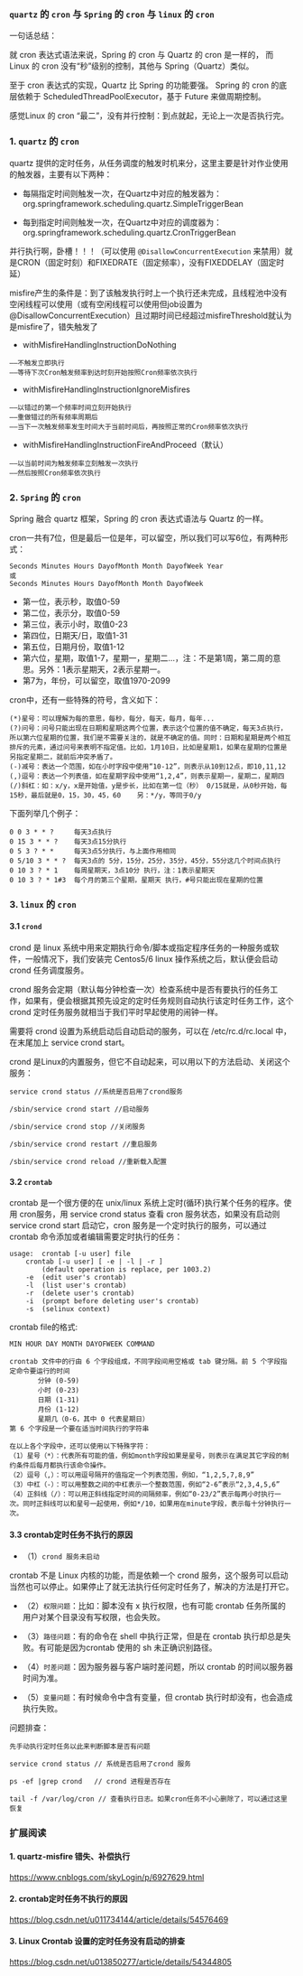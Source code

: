 ### `quartz` 的 `cron` 与 `Spring` 的 `cron` 与 `linux` 的 `cron`

一句话总结：

就 cron 表达式语法来说，Spring 的 cron 与 Quartz 的 cron 是一样的， 而 Linux 的 cron 没有“秒”级别的控制，其他与 Spring（Quartz）类似。

至于 cron 表达式的实现，Quartz 比 Spring 的功能要强。 Spring 的 cron 的底层依赖于 ScheduledThreadPoolExecutor，基于 Future 来做周期控制。

感觉Linux 的 cron “最二”，没有并行控制：到点就起，无论上一次是否执行完。

### 1. `quartz` 的 `cron`
quartz 提供的定时任务，从任务调度的触发时机来分，这里主要是针对作业使用的触发器，主要有以下两种：
+ 每隔指定时间则触发一次，在Quartz中对应的触发器为：org.springframework.scheduling.quartz.SimpleTriggerBean

+ 每到指定时间则触发一次，在Quartz中对应的调度器为：org.springframework.scheduling.quartz.CronTriggerBean

并行执行啊，卧槽！！！（可以使用 `@DisallowConcurrentExecution` 来禁用）就是CRON（固定时刻）和FIXEDRATE（固定频率），没有FIXEDDELAY（固定时延）


misfire产生的条件是：到了该触发执行时上一个执行还未完成，且线程池中没有空闲线程可以使用（或有空闲线程可以使用但job设置为@DisallowConcurrentExecution）且过期时间已经超过misfireThreshold就认为是misfire了，错失触发了

+ withMisfireHandlingInstructionDoNothing
```
——不触发立即执行
——等待下次Cron触发频率到达时刻开始按照Cron频率依次执行
```

+ withMisfireHandlingInstructionIgnoreMisfires
```
——以错过的第一个频率时间立刻开始执行
——重做错过的所有频率周期后
——当下一次触发频率发生时间大于当前时间后，再按照正常的Cron频率依次执行
```

+ withMisfireHandlingInstructionFireAndProceed（默认）
```
——以当前时间为触发频率立刻触发一次执行
——然后按照Cron频率依次执行
```

### 2. `Spring` 的 `cron`

Spring 融合 quartz 框架，Spring 的 cron 表达式语法与 Quartz 的一样。

cron一共有7位，但是最后一位是年，可以留空，所以我们可以写6位，有两种形式：
```
Seconds Minutes Hours DayofMonth Month DayofWeek Year
或
Seconds Minutes Hours DayofMonth Month DayofWeek
```
* 第一位，表示秒，取值0-59
* 第二位，表示分，取值0-59
* 第三位，表示小时，取值0-23
* 第四位，日期天/日，取值1-31
* 第五位，日期月份，取值1-12
* 第六位，星期，取值1-7，星期一，星期二...，注：不是第1周，第二周的意思。另外：1表示星期天，2表示星期一。
* 第7为，年份，可以留空，取值1970-2099

cron中，还有一些特殊的符号，含义如下：
```
(*)星号：可以理解为每的意思，每秒，每分，每天，每月，每年...
(?)问号：问号只能出现在日期和星期这两个位置，表示这个位置的值不确定，每天3点执行，所以第六位星期的位置，我们是不需要关注的，就是不确定的值。同时：日期和星期是两个相互排斥的元素，通过问号来表明不指定值。比如，1月10日，比如是星期1，如果在星期的位置是另指定星期二，就前后冲突矛盾了。
(-)减号：表达一个范围，如在小时字段中使用“10-12”，则表示从10到12点，即10,11,12
(,)逗号：表达一个列表值，如在星期字段中使用“1,2,4”，则表示星期一，星期二，星期四
(/)斜杠：如：x/y，x是开始值，y是步长，比如在第一位（秒） 0/15就是，从0秒开始，每15秒，最后就是0，15，30，45，60    另：*/y，等同于0/y
```

下面列举几个例子：
```
0 0 3 * * ?     每天3点执行
0 15 3 * * ?    每天3点15分执行
0 5 3 ? * *     每天3点5分执行，与上面作用相同
0 5/10 3 * * ?  每天3点的 5分，15分，25分，35分，45分，55分这几个时间点执行
0 10 3 ? * 1    每周星期天，3点10分 执行，注：1表示星期天
0 10 3 ? * 1#3  每个月的第三个星期，星期天 执行，#号只能出现在星期的位置
```

### 3. `linux` 的 `cron`
#### 3.1 `crond`
crond 是 linux 系统中用来定期执行命令/脚本或指定程序任务的一种服务或软件，一般情况下，我们安装完 Centos5/6 linux 操作系统之后，默认便会启动 crond 任务调度服务。

crond 服务会定期（默认每分钟检查一次）检查系统中是否有要执行的任务工作，如果有，便会根据其预先设定的定时任务规则自动执行该定时任务工作，这个 crond 定时任务服务就相当于我们平时早起使用的闹钟一样。

需要将 crond 设置为系统启动后自动启动的服务，可以在 /etc/rc.d/rc.local 中，在末尾加上 service crond start。

crond 是Linux的内置服务，但它不自动起来，可以用以下的方法启动、关闭这个服务：
```
service crond status //系统是否启用了crond服务

/sbin/service crond start //启动服务

/sbin/service crond stop //关闭服务

/sbin/service crond restart //重启服务

/sbin/service crond reload //重新载入配置
```

#### 3.2 `crontab`
crontab 是一个很方便的在 unix/linux 系统上定时(循环)执行某个任务的程序。使用 cron服务，用 service crond status 查看 cron 服务状态，如果没有启动则 service crond start 启动它，cron 服务是一个定时执行的服务，可以通过 crontab 命令添加或者编辑需要定时执行的任务：

```
usage:	crontab [-u user] file
	crontab [-u user] [ -e | -l | -r ]
		(default operation is replace, per 1003.2)
	-e	(edit user's crontab)
	-l	(list user's crontab)
	-r	(delete user's crontab)
	-i	(prompt before deleting user's crontab)
	-s	(selinux context)

```

crontab file的格式:
```
MIN HOUR DAY MONTH DAYOFWEEK COMMAND

crontab 文件中的行由 6 个字段组成，不同字段间用空格或 tab 键分隔。前 5 个字段指定命令要运行的时间
       分钟 (0-59)
       小时 (0-23)
       日期 (1-31)
       月份 (1-12)
       星期几（0-6，其中 0 代表星期日）
第 6 个字段是一个要在适当时间执行的字符串

在以上各个字段中，还可以使用以下特殊字符：
（1）星号（*）：代表所有可能的值，例如month字段如果是星号，则表示在满足其它字段的制约条件后每月都执行该命令操作。
（2）逗号（,）：可以用逗号隔开的值指定一个列表范围，例如，“1,2,5,7,8,9”
（3）中杠（-）：可以用整数之间的中杠表示一个整数范围，例如“2-6”表示“2,3,4,5,6”
（4）正斜线（/）：可以用正斜线指定时间的间隔频率，例如“0-23/2”表示每两小时执行一次。同时正斜线可以和星号一起使用，例如*/10，如果用在minute字段，表示每十分钟执行一次。

```


#### 3.3 crontab定时任务不执行的原因
+ （1）`crond 服务未启动`

crontab 不是 Linux 内核的功能，而是依赖一个 crond 服务，这个服务可以启动当然也可以停止。如果停止了就无法执行任何定时任务了，解决的方法是打开它。

+ （2）`权限问题`：比如：脚本没有 x 执行权限，也有可能 crontab 任务所属的用户对某个目录没有写权限，也会失败。

+ （3）`路径问题`：有的命令在 shell 中执行正常，但是在 crontab 执行却总是失败。有可能是因为crontab 使用的 sh 未正确识别路径。

+ （4）`时差问题`：因为服务器与客户端时差问题，所以 crontab 的时间以服务器时间为准。

+ （5）`变量问题`：有时候命令中含有变量，但 crontab 执行时却没有，也会造成执行失败。

问题排查：
```
先手动执行定时任务以此来判断脚本是否有问题

service crond status // 系统是否启用了crond 服务

ps -ef |grep crond   // crond 进程是否存在

tail -f /var/log/cron // 查看执行日志。如果cron任务不小心删除了，可以通过这里恢复
```

### 扩展阅读
#### 1. quartz-misfire 错失、补偿执行
https://www.cnblogs.com/skyLogin/p/6927629.html

#### 2. crontab定时任务不执行的原因
https://blog.csdn.net/u011734144/article/details/54576469

#### 3. Linux Crontab 设置的定时任务没有启动的排查
https://blog.csdn.net/u013850277/article/details/54344805
